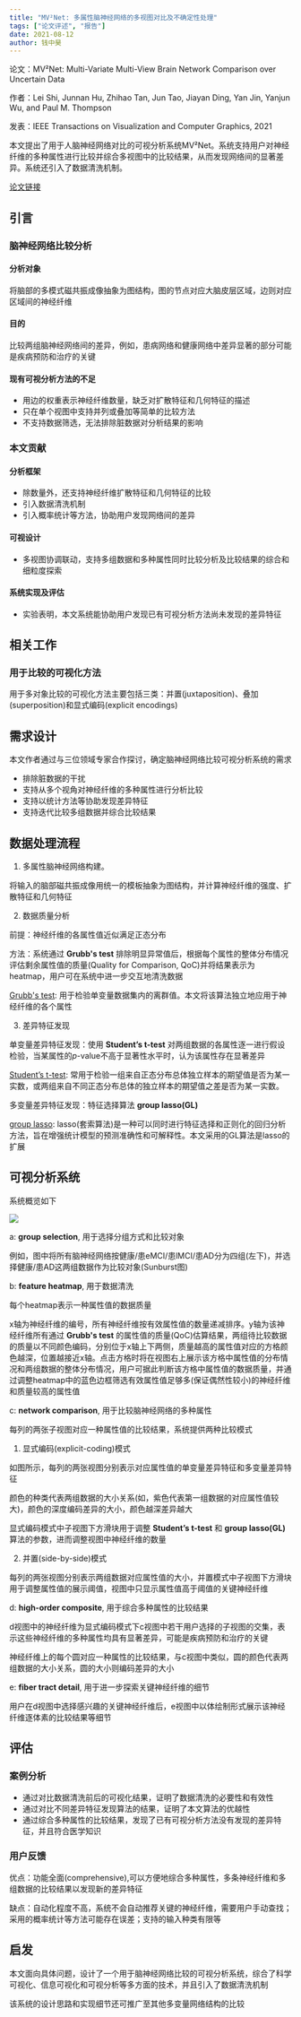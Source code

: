 ```yaml
---
title: "MV²Net: 多属性脑神经网络的多视图对比及不确定性处理"
tags: ["论文评述", "报告"]
date: 2021-08-12
author: 钱中昊
---
```


论文：MV²Net: Multi-Variate Multi-View Brain Network Comparison over Uncertain Data

作者：Lei Shi, Junnan Hu, Zhihao Tan, Jun Tao, Jiayan Ding, Yan Jin, Yanjun Wu, and Paul M. Thompson

发表：IEEE Transactions on Visualization and Computer Graphics, 2021

本文提出了用于人脑神经网络对比的可视分析系统MV²Net。系统支持用户对神经纤维的多种属性进行比较并综合多视图中的比较结果，从而发现网络间的显著差异。系统还引入了数据清洗机制。

[论文链接](https://ieeexplore.ieee.org/stamp/stamp.jsp?tp=&arnumber=9492002)

## 引言

### 脑神经网络比较分析

#### 分析对象
将脑部的多模式磁共振成像抽象为图结构，图的节点对应大脑皮层区域，边则对应区域间的神经纤维

#### 目的
比较两组脑神经网络间的差异，例如，患病网络和健康网络中差异显著的部分可能是疾病预防和治疗的关键

#### 现有可视分析方法的不足
- 用边的权重表示神经纤维数量，缺乏对扩散特征和几何特征的描述
- 只在单个视图中支持并列或叠加等简单的比较方法
- 不支持数据筛选，无法排除脏数据对分析结果的影响
### 本文贡献
#### 分析框架
- 除数量外，还支持神经纤维扩散特征和几何特征的比较
- 引入数据清洗机制
- 引入概率统计等方法，协助用户发现网络间的差异

#### 可视设计
- 多视图协调联动，支持多组数据和多种属性同时比较分析及比较结果的综合和细粒度探索

#### 系统实现及评估
- 实验表明，本文系统能协助用户发现已有可视分析方法尚未发现的差异特征

## 相关工作

### 用于比较的可视化方法
用于多对象比较的可视化方法主要包括三类：并置(juxtaposition)、叠加(superposition)和显式编码(explicit encodings)

## 需求设计
本文作者通过与三位领域专家合作探讨，确定脑神经网络比较可视分析系统的需求
- 排除脏数据的干扰
- 支持从多个视角对神经纤维的多种属性进行分析比较
- 支持以统计方法等协助发现差异特征
- 支持迭代比较多组数据并综合比较结果

## 数据处理流程
1. 多属性脑神经网络构建。

将输入的脑部磁共振成像用统一的模板抽象为图结构，并计算神经纤维的强度、扩散特征和几何特征

2. 数据质量分析

前提：神经纤维的各属性值近似满足正态分布

方法：系统通过 **Grubb's test** 排除明显异常值后，根据每个属性的整体分布情况评估剩余属性值的质量(Quality for Comparison, QoC)并将结果表示为heatmap，用户可在系统中进一步交互地清洗数据

[Grubb's test](https://zh.wikipedia.org/wiki/%E6%A0%BC%E9%B2%81%E5%B8%83%E6%96%AF%E6%A3%80%E9%AA%8C%E6%B3%95): 用于检验单变量数据集内的离群值。本文将该算法独立地应用于神经纤维的各个属性

3. 差异特征发现

单变量差异特征发现：使用 **Student’s t-test** 对两组数据的各属性逐一进行假设检验，当某属性的*p*-value不高于显著性水平时，认为该属性存在显著差异

[Student’s t-test](https://zh.wikipedia.org/wiki/%E5%8F%B8%E5%BE%92%E9%A0%93t%E6%AA%A2%E5%AE%9A): 常用于检验一组来自正态分布总体独立样本的期望值是否为某一实数，或两组来自不同正态分布总体的独立样本的期望值之差是否为某一实数。

多变量差异特征发现：特征选择算法 **group lasso(GL)** 

[group lasso](https://en.wikipedia.org/wiki/Lasso_(statistics)#Group_lasso): lasso(套索算法)是一种可以同时进行特征选择和正则化的回归分析方法，旨在增强统计模型的预测准确性和可解释性。本文采用的GL算法是lasso的扩展

## 可视分析系统
系统概览如下

![](https://jackie-image.oss-cn-hangzhou.aliyuncs.com/2021-08-12-MV%C2%B2Net%20Multi-Variate%20Multi-View%20Brain%20Network%20Comparison%20over%20Uncertain%20Data-image-1.png)

a: **group selection**, 用于选择分组方式和比较对象

例如，图中将所有脑神经网络按健康/患eMCI/患lMCI/患AD分为四组(左下)，并选择健康/患AD这两组数据作为比较对象(Sunburst图)

b: **feature heatmap**, 用于数据清洗

每个heatmap表示一种属性值的数据质量

x轴为神经纤维的编号，所有神经纤维按有效属性值的数量递减排序。y轴为该神经纤维所有通过 **Grubb's test** 的属性值的质量(QoC)估算结果，两组待比较数据的质量以不同颜色编码，分别位于x轴上下两侧，质量越高的属性值对应的方格颜色越深，位置越接近x轴。点击方格时将在视图右上展示该方格中属性值的分布情况和两组数据的整体分布情况，用户可据此判断该方格中属性值的数据质量，并通过调整heatmap中的蓝色边框筛选有效属性值足够多(保证偶然性较小)的神经纤维和质量较高的属性值

c: **network comparison**, 用于比较脑神经网络的多种属性

每列的两张子视图对应一种属性值的比较结果，系统提供两种比较模式

1. 显式编码(explicit-coding)模式

如图所示，每列的两张视图分别表示对应属性值的单变量差异特征和多变量差异特征

颜色的种类代表两组数据的大小关系(如，紫色代表第一组数据的对应属性值较大)，颜色的深度编码差异的大小，颜色越深差异越大

显式编码模式中子视图下方滑块用于调整 **Student’s t-test** 和 **group lasso(GL)** 算法的参数，进而调整视图中神经纤维的数量

2. 并置(side-by-side)模式

每列的两张视图分别表示两组数据对应属性值的大小，并置模式中子视图下方滑块用于调整属性值的展示阈值，视图中只显示属性值高于阈值的关键神经纤维

d: **high-order composite**, 用于综合多种属性的比较结果

d视图中的神经纤维为显式编码模式下c视图中若干用户选择的子视图的交集，表示这些神经纤维的多种属性均具有显著差异，可能是疾病预防和治疗的关键

神经纤维上的每个圆对应一种属性的比较结果，与c视图中类似，圆的颜色代表两组数据的大小关系，圆的大小则编码差异的大小

e: **fiber tract detail**, 用于进一步探索关键神经纤维的细节

用户在d视图中选择感兴趣的关键神经纤维后，e视图中以体绘制形式展示该神经纤维逐体素的比较结果等细节

## 评估

### 案例分析

- 通过对比数据清洗前后的可视化结果，证明了数据清洗的必要性和有效性
- 通过对比不同差异特征发现算法的结果，证明了本文算法的优越性
- 通过综合多种属性的比较结果，发现了已有可视分析方法没有发现的差异特征，并且符合医学知识

### 用户反馈

优点：功能全面(comprehensive),可以方便地综合多种属性，多条神经纤维和多组数据的比较结果以发现新的差异特征

缺点：自动化程度不高，系统不会自动推荐关键的神经纤维，需要用户手动查找；采用的概率统计等方法可能存在误差；支持的输入种类有限等


## 启发

本文面向具体问题，设计了一个用于脑神经网络比较的可视分析系统，综合了科学可视化、信息可视化和可视分析等多方面的技术，并且引入了数据清洗机制

该系统的设计思路和实现细节还可推广至其他多变量网络结构的比较

